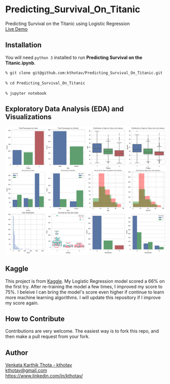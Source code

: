 # Predicting_Survival_On_Titanic
Predicting Survival on the Titanic using Logistic Regression  
[Live Demo](http://kthotav.github.io/ds_projects/Predicting_Survival_on_the_Titanic.html)

## Installation  

You will need `python 3` installed to run __Predicting Survival on the Titanic.ipynb__.


```
% git clone git@github.com:kthotav/Predicting_Survival_On_Titanic.git

% cd Predicting_Survival_On_Titanic

% jupyter notebook

```

## Exploratory Data Analysis (EDA) and Visualizations
![Image of Visualizations](https://github.com/kthotav/Predicting_Survival_On_Titanic/blob/master/output_9_1.png)



## Kaggle
This project is from [Kaggle](https://www.kaggle.com/c/titanic). My Logistic Regression model scored a 66% on the first try. After re-training the model a few times, I improved my score to 75%. I beleive I can bring the model's score even higher if continue to learn more machine learning algorithms. I will update this repository if I improve my score again. 

## How to Contribute
Contributions are very welcome. The easiest way is to fork this repo, and then
make a pull request from your fork.


## Author
[Venkata Karthik Thota  - kthotav](https://github.com/kthotav)  
kthotav@gmail.com  
https://www.linkedin.com/in/kthotav/
